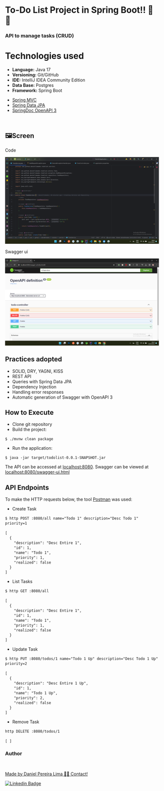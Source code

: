 # To-Do List Project in Spring Boot!! 🚀🚀

### API to manage tasks (CRUD)

# Technologies used

* **Language:** Java 17
* **Versioning:** Git/GitHub
* **IDE:** IntelliJ IDEA Community Edition
* **Data Base:** Postgres
* **Framework:** Spring Boot

- [Spring MVC](https://docs.spring.io/spring-framework/reference/web/webmvc.html)
- [Spring Data JPA](https://spring.io/projects/spring-data-jpa)
- [SpringDoc OpenAPI 3](https://springdoc.org/v2/#spring-webflux-support)

<br>

## 🖼Screen

Code

![code](https://github.com/daniellimadev/todolist/blob/main/img/code.png)

Swagger ui

![swagger ui](https://github.com/daniellimadev/todolist/blob/main/img/swagger%20ui.png)

## Practices adopted

- SOLID, DRY, YAGNI, KISS
- REST API
- Queries with Spring Data JPA
- Dependency Injection
- Handling error responses
- Automatic generation of Swagger with OpenAPI 3

## How to Execute

- Clone git repository
- Build the project:
```
$ ./mvnw clean package
```
- Run the application:
```
$ java -jar target/todolist-0.0.1-SNAPSHOT.jar
```

The API can be accessed at [localhost:8080](http://localhost:8080).
Swagger can be viewed at [localhost:8080/swagger-ui.html](http://localhost:8080/swagger-ui.html)

## API Endpoints

To make the HTTP requests below, the tool [Postman](https://www.postman.com/) was used:

- Create Task
```
$ http POST :8080/all name="Todo 1" description="Desc Todo 1" priority=1

[
  {
    "description": "Desc Entire 1",
    "id": 1,
    "name": "Todo 1",
    "priority": 1,
    "realized": false
  }
]
```

- List Tasks
```
$ http GET :8080/all

[
  {
    "description": "Desc Entire 1",
    "id": 1,
    "name": "Todo 1",
    "priority": 1,
    "realized": false
  }
]
```

- Update Task
```
$ http PUT :8080/todos/1 name="Todo 1 Up" description="Desc Todo 1 Up" priority=2

[
  {
    "description": "Desc Entire 1 Up",
    "id": 1,
    "name": "Todo 1 Up",
    "priority": 2,
    "realized": false
  }
]
```

- Remove Task
```
http DELETE :8080/todos/1

[ ]
```


 <h3>Author</h3>

<a href="https://www.linkedin.com/in/danielpereiralima/">
 <img style="border-radius: 50%;" src="https://avatars.githubusercontent.com/u/96916005?v=4" width="100px;" alt=""/>

Made by Daniel Pereira Lima 👋🏽 Contact!

[![Linkedin Badge](https://img.shields.io/badge/-Daniel-blue?style=flat-square&logo=Linkedin&logoColor=white&link=https://www.linkedin.com/in/danielpereiralima/)](https://www.linkedin.com/in/danielpereiralima/)
